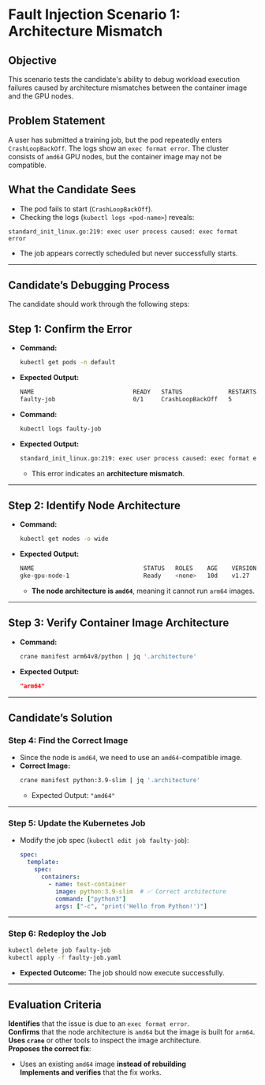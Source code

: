 # Fault Injection Scenario 1: Architecture Mismatch

## **Objective**
This scenario tests the candidate's ability to debug workload execution failures caused by architecture mismatches between the container image and the GPU nodes.

## **Problem Statement**
A user has submitted a training job, but the pod repeatedly enters `CrashLoopBackOff`. The logs show an `exec format error`. The cluster consists of `amd64` GPU nodes, but the container image may not be compatible.

## **What the Candidate Sees**
- The pod fails to start (`CrashLoopBackOff`).
- Checking the logs (`kubectl logs <pod-name>`) reveals:
```
standard_init_linux.go:219: exec user process caused: exec format error
```
- The job appears correctly scheduled but never successfully starts.

---

## **Candidate’s Debugging Process**
The candidate should work through the following steps:

## **Step 1: Confirm the Error**
- **Command:**
  ```sh
  kubectl get pods -n default
  ```
- **Expected Output:**
  ```sh
  NAME                            READY   STATUS             RESTARTS   AGE
  faulty-job                      0/1     CrashLoopBackOff   5          3m
  ```
  
- **Command:**
  ```sh
  kubectl logs faulty-job
  ```
- **Expected Output:**
  ```sh
  standard_init_linux.go:219: exec user process caused: exec format error
  ```
  - This error indicates an **architecture mismatch**.

---

## **Step 2: Identify Node Architecture**
- **Command:**
  ```sh
  kubectl get nodes -o wide
  ```
- **Expected Output:**
  ```sh
  NAME                               STATUS   ROLES    AGE    VERSION   INTERNAL-IP   EXTERNAL-IP   OS-IMAGE            KERNEL-VERSION   ARCH
  gke-gpu-node-1                     Ready    <none>   10d    v1.27     10.10.0.1     35.198.49.22  Ubuntu 22.04        5.15.0-1073-gke  amd64
  ``````
  - **The node architecture is `amd64`**, meaning it cannot run `arm64` images.

---

## **Step 3: Verify Container Image Architecture**
- **Command:**
  ```sh
  crane manifest arm64v8/python | jq '.architecture'
  ```
- **Expected Output:**
  ```json
  "arm64"
  ```

---

## **Candidate’s Solution**
### **Step 4: Find the Correct Image**
   - Since the node is `amd64`, we need to use an `amd64`-compatible image.
   - **Correct Image:**
     ```sh
     crane manifest python:3.9-slim | jq '.architecture'
     ```
     - Expected Output: `"amd64"`

---

### **Step 5: Update the Kubernetes Job**
   - Modify the job spec (`kubectl edit job faulty-job`):
     ```yaml
     spec:
       template:
         spec:
           containers:
             - name: test-container
               image: python:3.9-slim  # ✅ Correct architecture
               command: ["python3"]
               args: ["-c", "print('Hello from Python!')"]
     ```

---

### **Step 6: Redeploy the Job**
   ```sh
   kubectl delete job faulty-job
   kubectl apply -f faulty-job.yaml
   ```
   - **Expected Outcome:** The job should now execute successfully.
---

## **Evaluation Criteria**
**Identifies** that the issue is due to an `exec format error`.  
**Confirms** that the node architecture is `amd64` but the image is built for `arm64`.  
**Uses `crane`** or other tools to inspect the image architecture.  
**Proposes the correct fix**:
- Uses an existing `amd64` image **instead of rebuilding**  
**Implements and verifies** that the fix works.

